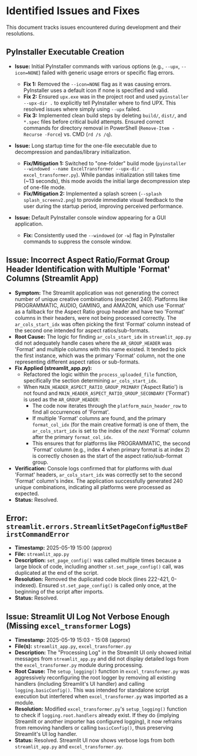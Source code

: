 # Identified Issues and Fixes

This document tracks issues encountered during development and their resolutions.

## PyInstaller Executable Creation

*   **Issue:** Initial PyInstaller commands with various options (e.g., `--upx`, `--icon=NONE`) failed with generic usage errors or specific flag errors.
    *   **Fix 1:** Removed the `--icon=NONE` flag as it was causing errors. PyInstaller uses a default icon if none is specified and valid.
    *   **Fix 2:** Ensured `upx.exe` was in the project root and used `pyinstaller --upx-dir .` to explicitly tell PyInstaller where to find UPX. This resolved issues where simply using `--upx` failed.
    *   **Fix 3:** Implemented clean build steps by deleting `build/`, `dist/`, and `*.spec` files before critical build attempts. Ensured correct commands for directory removal in PowerShell (`Remove-Item -Recurse -Force`) vs. CMD (`rd /s /q`).

*   **Issue:** Long startup time for the one-file executable due to decompression and pandas/library initialization.
    *   **Fix/Mitigation 1:** Switched to "one-folder" build mode (`pyinstaller --windowed --name ExcelTransformer --upx-dir . excel_transformer.py`). While pandas initialization still takes time (~13 seconds), this mode avoids the initial large decompression step of one-file mode.
    *   **Fix/Mitigation 2:** Implemented a splash screen (`--splash splash_screenv2.png`) to provide immediate visual feedback to the user during the startup period, improving perceived performance.

*   **Issue:** Default PyInstaller console window appearing for a GUI application.
    *   **Fix:** Consistently used the `--windowed` (or `-w`) flag in PyInstaller commands to suppress the console window.

## Issue: Incorrect Aspect Ratio/Format Group Header Identification with Multiple 'Format' Columns (Streamlit App)

*   **Symptom:** The Streamlit application was not generating the correct number of unique creative combinations (expected 240). Platforms like PROGRAMMATIC, AUDIO, GAMING, and AMAZON, which use 'Format' as a fallback for the Aspect Ratio group header and have two 'Format' columns in their headers, were not being processed correctly. The `ar_cols_start_idx` was often picking the first 'Format' column instead of the second one intended for aspect ratios/sub-formats.
*   **Root Cause:** The logic for finding `ar_cols_start_idx` in `streamlit_app.py` did not adequately handle cases where the `AR_GROUP_HEADER` was 'Format' and multiple columns with this name existed. It tended to pick the first instance, which was the primary 'Format' column, not the one representing different aspect ratios or sub-formats.
*   **Fix Applied (streamlit_app.py):** 
    *   Refactored the logic within the `process_uploaded_file` function, specifically the section determining `ar_cols_start_idx`.
    *   When `MAIN_HEADER_ASPECT_RATIO_GROUP_PRIMARY` ('Aspect Ratio') is not found and `MAIN_HEADER_ASPECT_RATIO_GROUP_SECONDARY` ('Format') is used as the `AR_GROUP_HEADER`:
        *   The code now iterates through the `platform_main_header_row` to find all occurrences of 'Format'.
        *   If multiple 'Format' columns are found, and the primary `format_col_idx` (for the main creative format) is one of them, the `ar_cols_start_idx` is set to the index of the *next* 'Format' column after the primary `format_col_idx`.
        *   This ensures that for platforms like PROGRAMMATIC, the second 'Format' column (e.g., index 4 when primary format is at index 2) is correctly chosen as the start of the aspect ratio/sub-format group.
*   **Verification:** Console logs confirmed that for platforms with dual 'Format' headers, `ar_cols_start_idx` was correctly set to the second 'Format' column's index. The application successfully generated 240 unique combinations, indicating all platforms were processed as expected.
*   **Status:** Resolved.

## Error: `streamlit.errors.StreamlitSetPageConfigMustBeFirstCommandError`

*   **Timestamp:** 2025-05-19 15:00 (approx)
*   **File:** `streamlit_app.py`
*   **Description:** `set_page_config()` was called multiple times because a large block of code, including another `st.set_page_config()` call, was duplicated at the end of the script.
*   **Resolution:** Removed the duplicated code block (lines 222-421, 0-indexed). Ensured `st.set_page_config()` is called only once, at the beginning of the script after imports.
*   **Status:** Resolved.

## Issue: Streamlit UI Log Not Verbose Enough (Missing `excel_transformer` Logs)

*   **Timestamp:** 2025-05-19 15:03 - 15:08 (approx)
*   **File(s):** `streamlit_app.py`, `excel_transformer.py`
*   **Description:** The "Processing Log" in the Streamlit UI only showed initial messages from `streamlit_app.py` and did not display detailed logs from the `excel_transformer.py` module during processing.
*   **Root Cause:** The `setup_logging()` function in `excel_transformer.py` was aggressively reconfiguring the root logger by removing all existing handlers (including Streamlit's UI handler) and calling `logging.basicConfig()`. This was intended for standalone script execution but interfered when `excel_transformer.py` was imported as a module.
*   **Resolution:** Modified `excel_transformer.py`'s `setup_logging()` function to check if `logging.root.handlers` already exist. If they do (implying Streamlit or another importer has configured logging), it now refrains from removing handlers or calling `basicConfig()`, thus preserving Streamlit's UI log handler.
*   **Status:** Resolved. Streamlit UI now shows verbose logs from both `streamlit_app.py` and `excel_transformer.py`.
